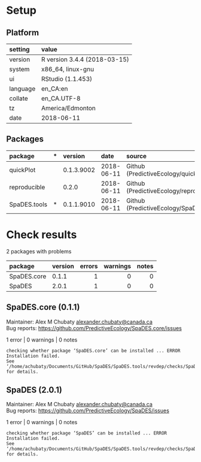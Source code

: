 # Setup

## Platform

|setting  |value                        |
|:--------|:----------------------------|
|version  |R version 3.4.4 (2018-03-15) |
|system   |x86_64, linux-gnu            |
|ui       |RStudio (1.1.453)            |
|language |en_CA:en                     |
|collate  |en_CA.UTF-8                  |
|tz       |America/Edmonton             |
|date     |2018-06-11                   |

## Packages

|package      |*  |version    |date       |source                                          |
|:------------|:--|:----------|:----------|:-----------------------------------------------|
|quickPlot    |   |0.1.3.9002 |2018-06-11 |Github (PredictiveEcology/quickPlot@d26bb6e)    |
|reproducible |   |0.2.0      |2018-06-11 |Github (PredictiveEcology/reproducible@fc661a6) |
|SpaDES.tools |*  |0.1.1.9010 |2018-06-11 |Github (PredictiveEcology/SpaDES.tools@42a88f6) |

# Check results

2 packages with problems

|package     |version | errors| warnings| notes|
|:-----------|:-------|------:|--------:|-----:|
|SpaDES.core |0.1.1   |      1|        0|     0|
|SpaDES      |2.0.1   |      1|        0|     0|

## SpaDES.core (0.1.1)
Maintainer: Alex M Chubaty <alexander.chubaty@canada.ca>  
Bug reports: https://github.com/PredictiveEcology/SpaDES.core/issues

1 error  | 0 warnings | 0 notes

```
checking whether package ‘SpaDES.core’ can be installed ... ERROR
Installation failed.
See ‘/home/achubaty/Documents/GitHub/SpaDES/SpaDES.tools/revdep/checks/SpaDES.core.Rcheck/00install.out’ for details.
```

## SpaDES (2.0.1)
Maintainer: Alex M Chubaty <alexander.chubaty@canada.ca>  
Bug reports: https://github.com/PredictiveEcology/SpaDES/issues

1 error  | 0 warnings | 0 notes

```
checking whether package ‘SpaDES’ can be installed ... ERROR
Installation failed.
See ‘/home/achubaty/Documents/GitHub/SpaDES/SpaDES.tools/revdep/checks/SpaDES.Rcheck/00install.out’ for details.
```
